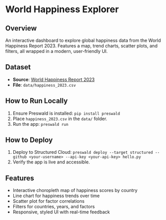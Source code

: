 # World Happiness Explorer

## Overview
An interactive dashboard to explore global happiness data from the World Happiness Report 2023. Features a map, trend charts, scatter plots, and filters, all wrapped in a modern, user-friendly UI.

## Dataset
- **Source**: [World Happiness Report 2023](https://www.kaggle.com/datasets/ajaypalsinghlo/world-happiness-report-2023)
- **File**: `data/happiness_2023.csv`

## How to Run Locally
1. Ensure Preswald is installed: `pip install preswald`
2. Place `happiness_2023.csv` in the `data/` folder.
3. Run the app: `preswald run`

## How to Deploy
1. Deploy to Structured Cloud: `preswald deploy --target structured --github <your-username> --api-key <your-api-key> hello.py`
2. Verify the app is live and accessible.

## Features
- Interactive choropleth map of happiness scores by country
- Line chart for happiness trends over time
- Scatter plot for factor correlations
- Filters for countries, years, and factors
- Responsive, styled UI with real-time feedback